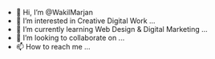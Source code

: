 - 👋 Hi, I’m @WakilMarjan
- 👀 I’m interested in Creative Digital Work ...
- 🌱 I’m currently learning Web Design & Digital Marketing ...
- 💞️ I’m looking to collaborate on ...
- 📫 How to reach me ...

<!---
WakilMarjan/WakilMarjan is a ✨ special ✨ repository because its `README.md` (this file) appears on your GitHub profile.
You can click the Preview link to take a look at your changes.
--->
